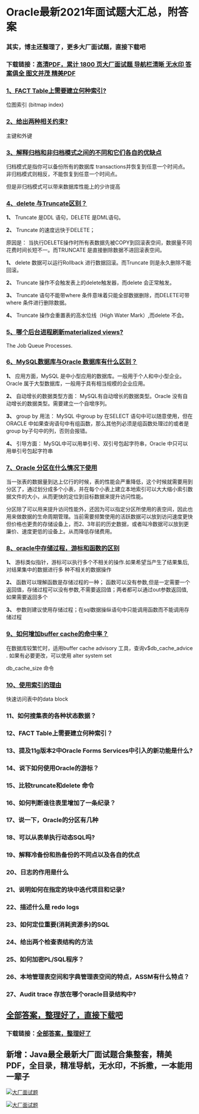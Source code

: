 # Oracle最新2021年面试题大汇总，附答案

### 其实，博主还整理了，更多大厂面试题，直接下载吧

### 下载链接：[高清PDF，累计 1800 页大厂面试题  导航栏清晰 无水印  答案俱全 图文并茂  精美PDF](https://github.com/liantengda/JavaEngineerBooks/blob/master/docs/index.md)



### [1、FACT Table上需要建立何种索引?](https://github.com/liantengda/JavaEngineerBooks/blob/master/docs/Oracle/Oracle最新2021年面试题大汇总，附答案.md#1fact-table上需要建立何种索引)  


位图索引 (bitmap index)


### [2、给出两种相关约束?](https://github.com/liantengda/JavaEngineerBooks/blob/master/docs/Oracle/Oracle最新2021年面试题大汇总，附答案.md#2给出两种相关约束)  


主键和外键


### [3、解释归档和非归档模式之间的不同和它们各自的优缺点](https://github.com/liantengda/JavaEngineerBooks/blob/master/docs/Oracle/Oracle最新2021年面试题大汇总，附答案.md#3解释归档和非归档模式之间的不同和它们各自的优缺点)  


归档模式是指你可以备份所有的数据库 transactions并恢复到任意一个时间点。非归档模式则相反，不能恢复到任意一个时间点。

但是非归档模式可以带来数据库性能上的少许提高


### [4、delete 与Truncate区别？](https://github.com/liantengda/JavaEngineerBooks/blob/master/docs/Oracle/Oracle最新2021年面试题大汇总，附答案.md#4delete-与truncate区别)  


**1、** Truncate 是DDL 语句，DELETE 是DML语句。

**2、** Truncate 的速度远快于DELETE；

原因是： 当执行DELETE操作时所有表数据先被COPY到回滚表空间，数据量不同花费时间长短不一。而TRUNCATE 是直接删除数据不进回滚表空间。

**1、** delete 数据可以运行Rollback 进行数据回滚。而Truncate 则是永久删除不能回滚。

**2、** Truncate 操作不会触发表上的delete触发器，而delete 会正常触发。

**3、** Truncate 语句不能带where 条件意味着只能全部数据删除，而DELETE可带where 条件进行删除数据。

**4、** Truncate 操作会重置表的高水位线（High Water Mark）,而delete 不会。


### [5、哪个后台进程刷新materialized views?](https://github.com/liantengda/JavaEngineerBooks/blob/master/docs/Oracle/Oracle最新2021年面试题大汇总，附答案.md#5哪个后台进程刷新materialized-views)  


The Job Queue Processes.


### [6、MySQL数据库与Oracle 数据库有什么区别？](https://github.com/liantengda/JavaEngineerBooks/blob/master/docs/Oracle/Oracle最新2021年面试题大汇总，附答案.md#6mysql数据库与oracle-数据库有什么区别)  


**1、** 应用方面，MySQL 是中小型应用的数据库。一般用于个人和中小型企业。Oracle 属于大型数据库，一般用于具有相当规模的企业应用。

**2、** 自动增长的数据类型方面： MySQL有自动增长的数据类型。Oracle 没有自动增长的数据类型。需要建立一个自增序列。

**3、** group by 用法： MySQL 中group by 在SELECT 语句中可以随意使用，但在ORACLE 中如果查询语句中有组函数，那么其他列必须是组函数处理过的或者是group by子句中的列，否则会报错。

**4、** 引导方面： MySQL中可以用单引号、双引号包起字符串，Oracle 中只可以用单引号包起字符串


### [7、Oracle 分区在什么情况下使用](https://github.com/liantengda/JavaEngineerBooks/blob/master/docs/Oracle/Oracle最新2021年面试题大汇总，附答案.md#7oracle-分区在什么情况下使用)  


当一张表的数据量到达上亿行的时候，表的性能会严重降低，这个时候就需要用到分区了，通过划分成多个小表，并在每个小表上建立本地索引可以大大缩小索引数据文件的大小，从而更快的定位到目标数据来提升访问性能。

分区除了可以用来提升访问性能外，还因为可以指定分区所使用的表空间，因此也用来做数据的生命周期管理。当前需要频繁使用的活跃数据可以放到访问速度更快但价格也更贵的存储设备上，而2、3年前的历史数据，或者叫冷数据可以放到更廉价、速度更低的设备上。从而降低存储费用。


### [8、oracle中存储过程，游标和函数的区别](https://github.com/liantengda/JavaEngineerBooks/blob/master/docs/Oracle/Oracle最新2021年面试题大汇总，附答案.md#8oracle中存储过程游标和函数的区别)  


**1、** 游标类似指针，游标可以执行多个不相关的操作.如果希望当产生了结果集后,对结果集中的数据进行多 种不相关的数据操作

**2、** 函数可以理解函数是存储过程的一种； 函数可以没有参数,但是一定需要一个返回值，存储过程可以没有参数,不需要返回值；两者都可以通过out参数返回值, 如果需要返回多个

**3、** 参数则建议使用存储过程；在sql数据操纵语句中只能调用函数而不能调用存储过程


### [9、如何增加buffer cache的命中率？](https://github.com/liantengda/JavaEngineerBooks/blob/master/docs/Oracle/Oracle最新2021年面试题大汇总，附答案.md#9如何增加buffer-cache的命中率)  


在数据库较繁忙时，适用buffer cache advisory 工具，查询v$db_cache_advice . 如果有必要更改，可以使用 alter system set

db_cache_size 命令


### [10、使用索引的理由](https://github.com/liantengda/JavaEngineerBooks/blob/master/docs/Oracle/Oracle最新2021年面试题大汇总，附答案.md#10使用索引的理由)  


快速访问表中的data block


### 11、如何搜集表的各种状态数据？
### 12、FACT Table上需要建立何种索引？
### 13、提及11g版本2中Oracle Forms Services中引入的新功能是什么?
### 14、说下如何使用Oracle的游标？
### 15、比较truncate和delete 命令
### 16、如何判断谁往表里增加了一条纪录？
### 17、说一下，Oracle的分区有几种
### 18、可以从表单执行动态SQL吗?
### 19、解释冷备份和热备份的不同点以及各自的优点
### 20、日志的作用是什么
### 21、说明如何在指定的块中迭代项目和记录?
### 22、描述什么是 redo logs
### 23、如何定位重要(消耗资源多)的SQL
### 24、给出两个检查表结构的方法
### 25、如何加密PL/SQL程序？
### 26、本地管理表空间和字典管理表空间的特点，ASSM有什么特点？
### 27、Audit trace 存放在哪个oracle目录结构中?




## [全部答案，整理好了，直接下载吧](https://github.com/liantengda/JavaEngineerBooks/blob/master/docs/daan.md)

### 下载链接：[全部答案，整理好了](https://github.com/liantengda/JavaEngineerBooks/blob/master/docs/daan.md)




## 新增：Java最全最新大厂面试题合集整套，精美PDF，全目录，精准导航，无水印，不拆撒，一本能用一辈子

[![大厂面试题](http://shasengbufa.com/1.jpg "叶子创业记")](http://shasengbufa.com/wechat.jpg "叶子创业记")

[![大厂面试题](http://shasengbufa.com/wechat.jpg "叶子创业记")](http://shasengbufa.com/wechat.jpg "叶子创业记")
